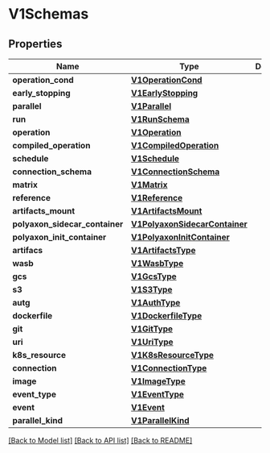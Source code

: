 # V1Schemas

## Properties
Name | Type | Description | Notes
------------ | ------------- | ------------- | -------------
**operation_cond** | [**V1OperationCond**](V1OperationCond.md) |  | [optional] 
**early_stopping** | [**V1EarlyStopping**](V1EarlyStopping.md) |  | [optional] 
**parallel** | [**V1Parallel**](V1Parallel.md) |  | [optional] 
**run** | [**V1RunSchema**](V1RunSchema.md) |  | [optional] 
**operation** | [**V1Operation**](V1Operation.md) |  | [optional] 
**compiled_operation** | [**V1CompiledOperation**](V1CompiledOperation.md) |  | [optional] 
**schedule** | [**V1Schedule**](V1Schedule.md) |  | [optional] 
**connection_schema** | [**V1ConnectionSchema**](V1ConnectionSchema.md) |  | [optional] 
**matrix** | [**V1Matrix**](V1Matrix.md) |  | [optional] 
**reference** | [**V1Reference**](V1Reference.md) |  | [optional] 
**artifacts_mount** | [**V1ArtifactsMount**](V1ArtifactsMount.md) |  | [optional] 
**polyaxon_sidecar_container** | [**V1PolyaxonSidecarContainer**](V1PolyaxonSidecarContainer.md) |  | [optional] 
**polyaxon_init_container** | [**V1PolyaxonInitContainer**](V1PolyaxonInitContainer.md) |  | [optional] 
**artifacs** | [**V1ArtifactsType**](V1ArtifactsType.md) |  | [optional] 
**wasb** | [**V1WasbType**](V1WasbType.md) |  | [optional] 
**gcs** | [**V1GcsType**](V1GcsType.md) |  | [optional] 
**s3** | [**V1S3Type**](V1S3Type.md) |  | [optional] 
**autg** | [**V1AuthType**](V1AuthType.md) |  | [optional] 
**dockerfile** | [**V1DockerfileType**](V1DockerfileType.md) |  | [optional] 
**git** | [**V1GitType**](V1GitType.md) |  | [optional] 
**uri** | [**V1UriType**](V1UriType.md) |  | [optional] 
**k8s_resource** | [**V1K8sResourceType**](V1K8sResourceType.md) |  | [optional] 
**connection** | [**V1ConnectionType**](V1ConnectionType.md) |  | [optional] 
**image** | [**V1ImageType**](V1ImageType.md) |  | [optional] 
**event_type** | [**V1EventType**](V1EventType.md) |  | [optional] 
**event** | [**V1Event**](V1Event.md) |  | [optional] 
**parallel_kind** | [**V1ParallelKind**](V1ParallelKind.md) |  | [optional] 

[[Back to Model list]](../README.md#documentation-for-models) [[Back to API list]](../README.md#documentation-for-api-endpoints) [[Back to README]](../README.md)


